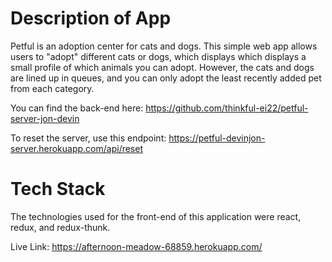 # Description of App #

Petful is an adoption center for cats and dogs. This simple web app allows users to "adopt" different cats or dogs, which displays which displays a small profile of which animals you can adopt. However, the cats and dogs are lined up in queues, and you can only adopt the least recently added pet from each category.

You can find the back-end here: https://github.com/thinkful-ei22/petful-server-jon-devin

To reset the server, use this endpoint: https://petful-devinjon-server.herokuapp.com/api/reset

# Tech Stack #

The technologies used for the front-end of this application were react, redux, and redux-thunk.

Live Link: https://afternoon-meadow-68859.herokuapp.com/
